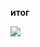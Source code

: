 **итог**

![](https://sun9-12.userapi.com/impg/qbbeYDbhnyNruD9mkLp2zmWgrkZROX5yigNsEA/NBuSiA3jkdA.jpg?size=474x406&quality=96&sign=f91213c02eb7bd37ae3d437161bbff95&type=album)
